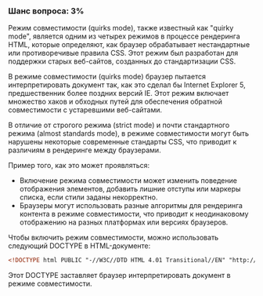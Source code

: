 ### Шанс вопроса: 3%

Режим совместимости (quirks mode), также известный как "quirky mode", является одним из четырех режимов в процессе рендеринга HTML, которые определяют, как браузер обрабатывает нестандартные или противоречивые правила CSS. Этот режим был разработан для поддержки старых веб-сайтов, созданных до стандартизации CSS.

В режиме совместимости (quirks mode) браузер пытается интерпретировать документ так, как это сделал бы Internet Explorer 5, предшественник более поздних версий IE. Этот режим включает множество хаков и обходных путей для обеспечения обратной совместимости с устаревшими веб-сайтами.

В отличие от строгого режима (strict mode) и почти стандартного режима (almost standards mode), в режиме совместимости могут быть нарушены некоторые современные стандарты CSS, что приводит к различиям в рендеринге между браузерами.

Пример того, как это может проявляться:
- Включение режима совместимости может изменить поведение отображения элементов, добавить лишние отступы или маркеры списка, если стили заданы некорректно.
- Браузеры могут использовать разные алгоритмы для рендеринга контента в режиме совместимости, что приводит к неодинаковому отображению на разных платформах или версиях браузеров.

Чтобы включить режим совместимости, можно использовать следующий DOCTYPE в HTML-документе:
```html
<!DOCTYPE html PUBLIC "-//W3C//DTD HTML 4.01 Transitional//EN" "http://www.w3.org/TR/html4/loose.dtd">
```
Этот DOCTYPE заставляет браузер интерпретировать документ в режиме совместимости.